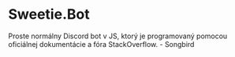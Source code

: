 # Sweetie.Bot

Proste normálny Discord bot v JS, ktorý je programovaný pomocou oficiálnej dokumentácie a fóra StackOverflow. - Songbird
